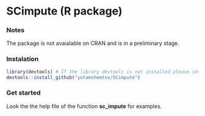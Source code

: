 # SCimpute (R package)

### Notes
The package is not avaialable on CRAN and is in a preliminary stage. 

### Instalation
```R
library(devtools) # If the library devtools is not installed please install it.
devtools::install_github("yotamshemtov/SCimpute")
```
### Get started
Look the the help file of the function **sc_impute** for examples.



